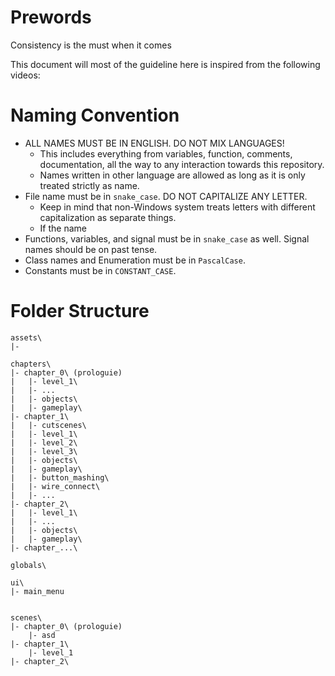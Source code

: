 # Prewords
Consistency is the must when it comes

This document will
most of the guideline here is inspired from the following videos:

# Naming Convention
- ALL NAMES MUST BE IN ENGLISH. DO NOT MIX LANGUAGES!
    - This includes everything from variables, function, comments, documentation, all the way to any interaction towards this repository.
    - Names written in other language are allowed as long as it is only treated strictly as name.
- File name must be in `snake_case`. DO NOT CAPITALIZE ANY LETTER.
    - Keep in mind that non-Windows system treats letters with different capitalization as separate things.
    - If the name
- Functions, variables, and signal must be in `snake_case` as well. Signal names should be on past tense.
- Class names and Enumeration must be in `PascalCase`.
- Constants must be in `CONSTANT_CASE`.

# Folder Structure
```
assets\
|-

chapters\
|- chapter_0\ (prologuie)
|   |- level_1\
|   |- ...
|   |- objects\
|   |- gameplay\
|- chapter_1\
|   |- cutscenes\
|   |- level_1\
|   |- level_2\
|   |- level_3\
|   |- objects\
|   |- gameplay\
|	|- button_mashing\
|	|- wire_connect\
|	|- ...
|- chapter_2\
|   |- level_1\
|   |- ...
|   |- objects\
|   |- gameplay\
|- chapter_...\

globals\

ui\
|- main_menu


scenes\
|- chapter_0\ (prologuie)
    |- asd
|- chapter_1\
    |- level_1
|- chapter_2\
```
